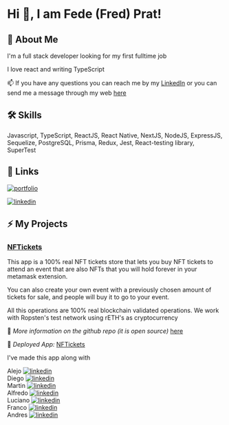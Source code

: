 
# Hi 👋, I am Fede (Fred) Prat! 


## 🚀 About Me
I'm a full stack developer looking for my first fulltime job

I love react and writing TypeScript 

📫 If you have any questions you can reach me by my 
[LinkedIn](https://www.linkedin.com/in/fred-prat/) or you can send me a message through my
web [here](https://portfoliowebfred.vercel.app/contact)

## 🛠 Skills
Javascript, TypeScript, ReactJS, React Native, NextJS, NodeJS, ExpressJS, Sequelize, PostgreSQL, Prisma, Redux, Jest, React-testing library, SuperTest


## 🔗 Links
[![portfolio](https://img.shields.io/badge/my_portfolio-000?style=for-the-badge&logo=ko-fi&logoColor=white)](https://portfoliowebfred.vercel.app/)

[![linkedin](https://img.shields.io/badge/linkedin-0A66C2?style=for-the-badge&logo=linkedin&logoColor=white)](https://www.linkedin.com/in/fred-prat/)


## ⚡️ My Projects 


### [NFTickets](https://github.com/fedeprat/NFTickets)

This app is a 100% real NFT tickets store that lets you buy NFT tickets to attend an event that are also NFTs that you will hold forever in your metamask extension.

You can also create your own event with a previously chosen amount of tickets for sale, and people will buy it to go to your event.

All this operations are 100% real blockchain validated operations. We work with Ropsten's test network using rETH's as cryptocurrency

🔗 *More information on the github repo (it is open source)* [here](https://github.com/fedeprat/NFTickets)

🔗 *Deployed App:* [NFTickets](https://nftickets.netlify.app/)


I've made this app along with

Alejo
[![linkedin](https://img.shields.io/badge/linkedin-0A66C2?style=for-the-badge&logo=linkedin&logoColor=white)](https://github.com/alejorrojas) 
<br>
Diego 
[![linkedin](https://img.shields.io/badge/linkedin-0A66C2?style=for-the-badge&logo=linkedin&logoColor=white)](https://github.com/diegozestudio)
<br>
Martin
[![linkedin](https://img.shields.io/badge/linkedin-0A66C2?style=for-the-badge&logo=linkedin&logoColor=white)](https://github.com/martinsione)
<br>
Alfredo
[![linkedin](https://img.shields.io/badge/linkedin-0A66C2?style=for-the-badge&logo=linkedin&logoColor=white)](https://github.com/AlfredoBlanco)
<br>
Luciano
[![linkedin](https://img.shields.io/badge/linkedin-0A66C2?style=for-the-badge&logo=linkedin&logoColor=white)](https://github.com/LNFrettes)
<br>
Franco
[![linkedin](https://img.shields.io/badge/linkedin-0A66C2?style=for-the-badge&logo=linkedin&logoColor=white)](https://github.com/francoa7)
<br>
Andres
[![linkedin](https://img.shields.io/badge/linkedin-0A66C2?style=for-the-badge&logo=linkedin&logoColor=white)](https://github.com/thecandybars)
<br>
